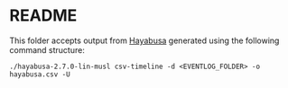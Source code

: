# README

This folder accepts output from [Hayabusa](https://github.com/Yamato-Security/hayabusa) generated using the following command structure:

```
./hayabusa-2.7.0-lin-musl csv-timeline -d <EVENTLOG_FOLDER> -o hayabusa.csv -U
```